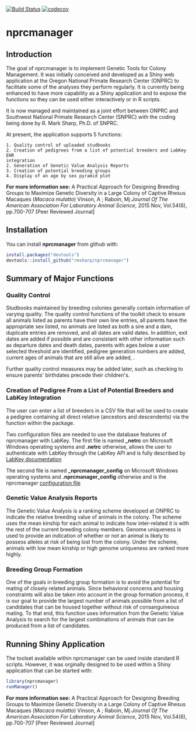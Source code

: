 
[![Build Status](https://travis-ci.org/rmsharp/nprcmanager.svg?branch=master)](https://travis-ci.org/rmsharp/nprcmanager) [![codecov](https://codecov.io/gh/rmsharp/nprcmanager/branch/master/graph/badge.svg)](https://codecov.io/gh/rmsharp/nprcmanager)

<!-- README.md is generated from README.Rmd. Please edit that file -->
nprcmanager
===========

Introduction
------------

The goal of nprcmanager is to implement Genetic Tools for Colony Management. It was initially conceived and developed as a Shiny web application at the Oregon National Primate Research Center (ONPRC) to facilitate some of the analyses they perform regularly. It is currently being enhanced to have more capability as a Shiny application and to expose the functions so they can be used either interactively or in R scripts.

It is now managed and maintained as a joint effort between ONPRC and Southwest National Primate Research Center (SNPRC) with the coding being done by R. Mark Sharp, Ph.D. of SNPRC.

At present, the application supports 5 functions:

    1. Quality control of uploaded studbooks
    2. Creation of pedigrees from a list of potential breeders and LabKey EHR 
    integration
    2. Generation of Genetic Value Analysis Reports
    3. Creation of potential breeding groups
    4. Display of an age by sex pyramid plot

**For more information see:**
A Practical Approach for Designing Breeding Groups to Maximize Genetic Diversity in a Large Colony of Captive Rhesus Macaques (*Macaca mulatto*) Vinson, A ; Raboin, Mj *Journal Of The American Association For Laboratory Animal Science*, 2015 Nov, Vol.54(6), pp.700-707 \[Peer Reviewed Journal\]

Installation
------------

You can install **nprcmanager** from github with:

``` r
install.packages("devtools")
devtools::install_github("rmsharp/nprcmanager")
```

Summary of Major Functions
--------------------------

### Quality Control

Studbooks maintained by breeding colonies generally contain information of varying quality. The quality control functions of the toolkit check to ensure all animals listed as parents have their own line entries, all parents have the appropriate sex listed, no animals are listed as both a sire and a dam, duplicate entries are removed, and all dates are valid dates. In addition, exit dates are added if possible and are consistant with other information such as departure dates and death dates, parents with ages below a user selected threshold are identified, pedigree generation numbers are added, current ages of animals that are still alive are added, .

Further quality control measures may be added later, such as checking to ensure parents' birthdates precede their children's.

### Creation of Pedigree From a List of Potential Breeders and LabKey Integration

The user can enter a list of breeders in a CSV file that will be used to create a pedigree containing all direct relative (ancestors and descendents) via the function within the package.

Two configuration files are needed to use the database features of nprcmanager with LabKey. The first file is named **\_netrc** on Microsoft Windows operating systems and **.netrc** otherwise, allows the user to authenticate with LabKey through the LabKey API and is fully described by [LabKey documentation](https://www.labkey.org/Documentation/wiki-page.view?name=netrc)

The second file is named **\_nprcmanager\_config** on Microsoft Windows operating systems and **.nprcmanager\_config** otherwise and is the nprcmanager [configuration file](https://github.com/rmsharp/nprcmanager/blob/master/inst/extdata/example_nprcmanager_config)

### Genetic Value Analysis Reports

The Genetic Value Analysis is a ranking scheme developed at ONPRC to indicate the relative breeding value of animals in the colony. The scheme uses the mean kinship for each animal to indicate how inter-related it is with the rest of the current breeding colony members. Genome uniqueness is used to provide an indication of whether or not an animal is likely to possess alleles at risk of being lost from the colony. Under the scheme, animals with low mean kinship or high genome uniqueness are ranked more highly.

### Breeding Group Formation

One of the goals in breeding group formation is to avoid the potential for mating of closely related animals. Since behavioral concerns and housing constraints will also be taken into account in the group formation process, it is our goal to provide the largest number of animals possible from a list of candidates that can be housed together without risk of consanguineous mating. To that end, this function uses information from the Genetic Value Analysis to search for the largest combinations of animals that can be produced from a list of candidates.

Running Shiny Application
-------------------------

The toolset available within nprcmanager can be used inside standard R scripts. However, it was orginally designed to be used within a Shiny application that can be started with:

``` r
library(nprcmanager)
runManager()
```

**For more information see:**
A Practical Approach for Designing Breeding Groups to Maximize Genetic Diversity in a Large Colony of Captive Rhesus Macaques (*Macaca mulatto*) Vinson, A ; Raboin, Mj *Journal Of The American Association For Laboratory Animal Science*, 2015 Nov, Vol.54(6), pp.700-707 \[Peer Reviewed Journal\]
